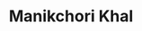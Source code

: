---
title: "Manikchori Khal"
title_bn: "মানিকছড়ি খাল"
description: "It started from between the ChiraDiya and the MaikhamaraDiya at the Matamuri Khal at Cox’s Bazar and flows until the Harbang Khal in Gobindopur."
---